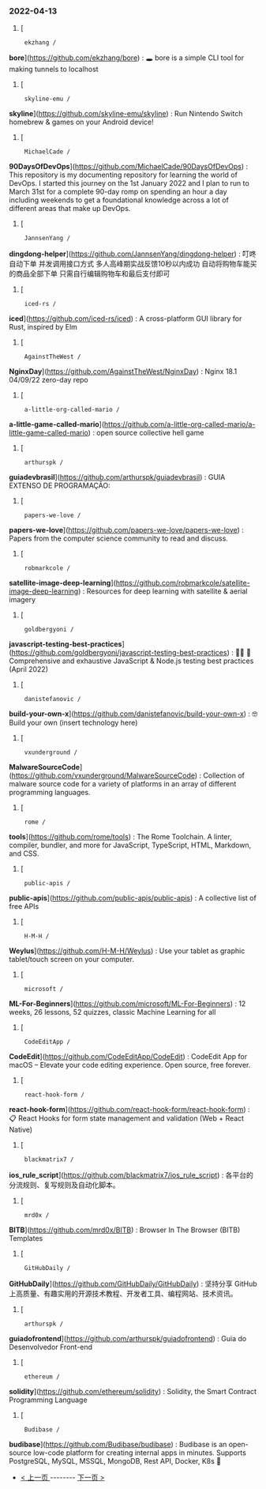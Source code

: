 ### 2022-04-13 
1. [
    

        ekzhang /
**bore**](https://github.com/ekzhang/bore) : 🕳 bore is a simple CLI tool for making tunnels to localhost
1. [
    

        skyline-emu /
**skyline**](https://github.com/skyline-emu/skyline) : Run Nintendo Switch homebrew & games on your Android device!
1. [
    

        MichaelCade /
**90DaysOfDevOps**](https://github.com/MichaelCade/90DaysOfDevOps) : This repository is my documenting repository for learning the world of DevOps. I started this journey on the 1st January 2022 and I plan to run to March 31st for a complete 90-day romp on spending an hour a day including weekends to get a foundational knowledge across a lot of different areas that make up DevOps.
1. [
    

        JannsenYang /
**dingdong-helper**](https://github.com/JannsenYang/dingdong-helper) : 叮咚自动下单 并发调用接口方式 多人高峰期实战反馈10秒以内成功 自动将购物车能买的商品全部下单 只需自行编辑购物车和最后支付即可
1. [
    

        iced-rs /
**iced**](https://github.com/iced-rs/iced) : A cross-platform GUI library for Rust, inspired by Elm
1. [
    

        AgainstTheWest /
**NginxDay**](https://github.com/AgainstTheWest/NginxDay) : Nginx 18.1 04/09/22 zero-day repo
1. [
    

        a-little-org-called-mario /
**a-little-game-called-mario**](https://github.com/a-little-org-called-mario/a-little-game-called-mario) : open source collective hell game
1. [
    

        arthurspk /
**guiadevbrasil**](https://github.com/arthurspk/guiadevbrasil) : GUIA EXTENSO DE PROGRAMAÇÃO:
1. [
    

        papers-we-love /
**papers-we-love**](https://github.com/papers-we-love/papers-we-love) : Papers from the computer science community to read and discuss.
1. [
    

        robmarkcole /
**satellite-image-deep-learning**](https://github.com/robmarkcole/satellite-image-deep-learning) : Resources for deep learning with satellite & aerial imagery
1. [
    

        goldbergyoni /
**javascript-testing-best-practices**](https://github.com/goldbergyoni/javascript-testing-best-practices) : 📗🌐 🚢 Comprehensive and exhaustive JavaScript & Node.js testing best practices (April 2022)
1. [
    

        danistefanovic /
**build-your-own-x**](https://github.com/danistefanovic/build-your-own-x) : 🤓 Build your own (insert technology here)
1. [
    

        vxunderground /
**MalwareSourceCode**](https://github.com/vxunderground/MalwareSourceCode) : Collection of malware source code for a variety of platforms in an array of different programming languages.
1. [
    

        rome /
**tools**](https://github.com/rome/tools) : The Rome Toolchain. A linter, compiler, bundler, and more for JavaScript, TypeScript, HTML, Markdown, and CSS.
1. [
    

        public-apis /
**public-apis**](https://github.com/public-apis/public-apis) : A collective list of free APIs
1. [
    

        H-M-H /
**Weylus**](https://github.com/H-M-H/Weylus) : Use your tablet as graphic tablet/touch screen on your computer.
1. [
    

        microsoft /
**ML-For-Beginners**](https://github.com/microsoft/ML-For-Beginners) : 12 weeks, 26 lessons, 52 quizzes, classic Machine Learning for all
1. [
    

        CodeEditApp /
**CodeEdit**](https://github.com/CodeEditApp/CodeEdit) : CodeEdit App for macOS – Elevate your code editing experience. Open source, free forever.
1. [
    

        react-hook-form /
**react-hook-form**](https://github.com/react-hook-form/react-hook-form) : 📋 React Hooks for form state management and validation (Web + React Native)
1. [
    

        blackmatrix7 /
**ios_rule_script**](https://github.com/blackmatrix7/ios_rule_script) : 各平台的分流规则、复写规则及自动化脚本。
1. [
    

        mrd0x /
**BITB**](https://github.com/mrd0x/BITB) : Browser In The Browser (BITB) Templates
1. [
    

        GitHubDaily /
**GitHubDaily**](https://github.com/GitHubDaily/GitHubDaily) : 坚持分享 GitHub 上高质量、有趣实用的开源技术教程、开发者工具、编程网站、技术资讯。
1. [
    

        arthurspk /
**guiadofrontend**](https://github.com/arthurspk/guiadofrontend) : Guia do Desenvolvedor Front-end
1. [
    

        ethereum /
**solidity**](https://github.com/ethereum/solidity) : Solidity, the Smart Contract Programming Language
1. [
    

        Budibase /
**budibase**](https://github.com/Budibase/budibase) : Budibase is an open-source low-code platform for creating internal apps in minutes. Supports PostgreSQL, MySQL, MSSQL, MongoDB, Rest API, Docker, K8s 🚀 

- [ < 上一页 ](https://github.com/able8/github-trending-daily-record/blob/master/2022-04-12.md) -------- [ 下一页 > ](https://github.com/able8/github-trending-daily-record/blob/master/2022-04-14.md)